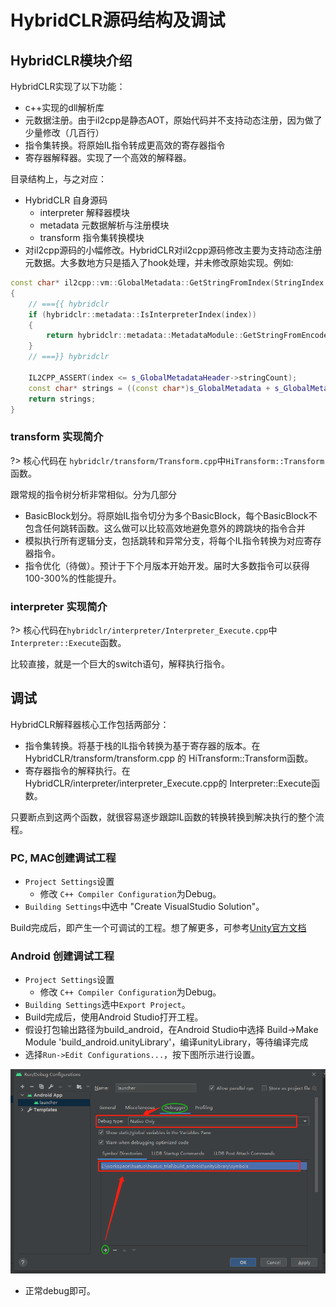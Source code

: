 # HybridCLR源码结构及调试

## HybridCLR模块介绍

HybridCLR实现了以下功能：

- c++实现的dll解析库
- 元数据注册。由于il2cpp是静态AOT，原始代码并不支持动态注册，因为做了少量修改（几百行）
- 指令集转换。将原始IL指令转成更高效的寄存器指令
- 寄存器解释器。实现了一个高效的解释器。

目录结构上，与之对应：

- HybridCLR 自身源码
  - interpreter 解释器模块
  - metadata 元数据解析与注册模块
  - transform 指令集转换模块
- 对il2cpp源码的小幅修改。HybridCLR对il2cpp源码修改主要为支持动态注册元数据。大多数地方只是插入了hook处理，并未修改原始实现。例如:

```cpp
const char* il2cpp::vm::GlobalMetadata::GetStringFromIndex(StringIndex index)
{
    // ==={{ hybridclr
    if (hybridclr::metadata::IsInterpreterIndex(index))
    {
        return hybridclr::metadata::MetadataModule::GetStringFromEncodeIndex(index);
    }
    // ===}} hybridclr

    IL2CPP_ASSERT(index <= s_GlobalMetadataHeader->stringCount);
    const char* strings = ((const char*)s_GlobalMetadata + s_GlobalMetadataHeader->stringOffset) + index;
    return strings;
}
```

### transform 实现简介

?> 核心代码在 `hybridclr/transform/Transform.cpp`中`HiTransform::Transform`函数。

跟常规的指令树分析非常相似。分为几部分

- BasicBlock划分。将原始IL指令切分为多个BasicBlock，每个BasicBlock不包含任何跳转函数。这么做可以比较高效地避免意外的跨跳块的指令合并
- 模拟执行所有逻辑分支，包括跳转和异常分支，将每个IL指令转换为对应寄存器指令。
- 指令优化（待做）。预计于下个月版本开始开发。届时大多数指令可以获得100-300%的性能提升。

### interpreter 实现简介

?> 核心代码在`hybridclr/interpreter/Interpreter_Execute.cpp`中`Interpreter::Execute`函数。

比较直接，就是一个巨大的switch语句，解释执行指令。

## 调试

HybridCLR解释器核心工作包括两部分：

- 指令集转换。将基于栈的IL指令转换为基于寄存器的版本。在 HybridCLR/transform/transform.cpp 的 HiTransform::Transform函数。
- 寄存器指令的解释执行。在 HybridCLR/interpreter/interpreter_Execute.cpp的 Interpreter::Execute函数。

只要断点到这两个函数，就很容易逐步跟踪IL函数的转换转换到解决执行的整个流程。

### PC, MAC创建调试工程

- `Project Settings`设置
  - 修改 `C++ Compiler Configuration`为Debug。
- `Building Settings`中选中 "Create VisualStudio Solution"。

Build完成后，即产生一个可调试的工程。想了解更多，可参考[Unity官方文档](https://docs.unity3d.com/2020.3/Documentation/Manual/windowsstore-debugging-il2cpp.html)

### Android 创建调试工程

- `Project Settings`设置
  - 修改 `C++ Compiler Configuration`为Debug。
- `Building Settings`选中`Export Project`。
- Build完成后，使用Android Studio打开工程。
- 假设打包输出路径为build_android，在Android Studio中选择 Build->Make Module 'build_android.unityLibrary'，编译unityLibrary，等待编译完成
- 选择`Run->Edit Configurations...`，按下图所示进行设置。

![android studio debug](../img/hybridclr/android_studio_debug.png)
- 正常debug即可。
